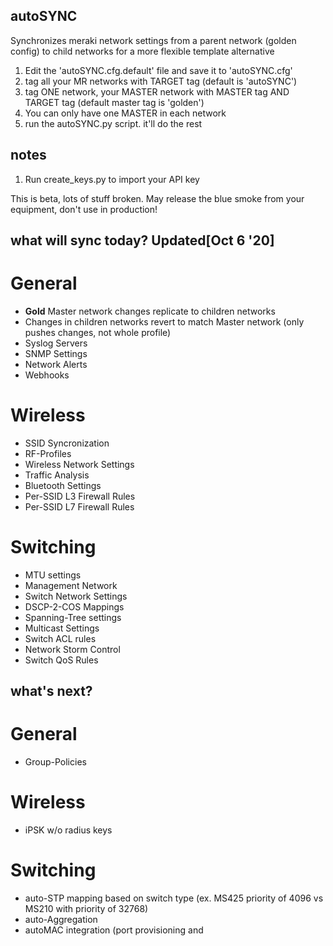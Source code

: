 ## autoSYNC
Synchronizes meraki network settings from a parent network (golden config) to child networks for a more flexible template alternative

1. Edit the 'autoSYNC.cfg.default' file and save it to 'autoSYNC.cfg'
2. tag all your MR networks with TARGET tag (default is 'autoSYNC')
3. tag ONE network, your MASTER network with MASTER tag AND TARGET tag (default master tag is 'golden')
4. You can only have one MASTER in each network
4. run the autoSYNC.py script. it'll do the rest

## notes
1. Run create_keys.py to import your API key


This is beta, lots of stuff broken. May release the blue smoke from your equipment, don't use in production!

## what will sync today? **Updated[Oct 6 '20]**
# General
* **Gold** Master network changes replicate to children networks
* Changes in children networks revert to match Master network (only pushes changes, not whole profile)
* Syslog Servers
* SNMP Settings
* Network Alerts
* Webhooks

# Wireless
* SSID Syncronization
* RF-Profiles
* Wireless Network Settings
* Traffic Analysis
* Bluetooth Settings
* Per-SSID L3 Firewall Rules
* Per-SSID L7 Firewall Rules

# Switching
* MTU settings
* Management Network
* Switch Network Settings
* DSCP-2-COS Mappings
* Spanning-Tree settings
* Multicast Settings
* Switch ACL rules
* Network Storm Control
* Switch QoS Rules

## what's next?
# General
* Group-Policies

# Wireless
* iPSK w/o radius keys

# Switching
* auto-STP mapping based on switch type (ex. MS425 priority of 4096 vs MS210 with priority of 32768)
* auto-Aggregation
* autoMAC integration (port provisioning and 

